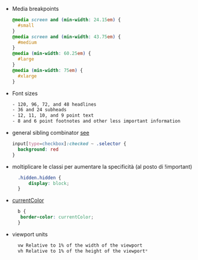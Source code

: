 - Media breakpoints
    ```css
    @media screen and (min-width: 24.15em) {
      #small
    }
    @media screen and (min-width: 43.75em) {
      #medium
    }
    @media (min-width: 60.25em) {
      #large
    }
    @media (min-width: 75em) {
      #xlarge
    }
    ```
- Font sizes
    ```txt
    - 120, 96, 72, and 48 headlines
    - 36 and 24 subheads
    - 12, 11, 10, and 9 point text
    - 8 and 6 point footnotes and other less important information
    ```
    
- general sibling combinator [see](https://www.youtube.com/watch?v=-_QcUmyLdDw)
    ```css
    input[type=checkbox]:checked ~ .selector {
      background: red
    }
    ```
  
 - moltiplicare le classi per aumentare la specificità (al posto di !important)
     ```css
       .hidden.hidden {
           display: block;
       }
     ```
     
- [currentColor](https://www.quirksmode.org/css/color/currentcolor.html)
   ```css
     b {
      border-color: currentColor;
     }
   ```
   
- viewport units
   ```css
     vw Relative to 1% of the width of the viewport
     vh Relative to 1% of the height of the viewport*
   ```
 